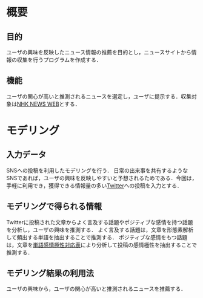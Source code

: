 # 概要

## 目的

ユーザの興味を反映したニュース情報の推薦を目的とし，ニュースサイトから情報の収集を行うプログラムを作成する．

## 機能

ユーザの関心が高いと推測されるニュースを選定し，ユーザに提示する．収集対象は[NHK NEWS WEB](http://www3.nhk.or.jp/news/)とする．


# モデリング

## 入力データ

SNSへの投稿を利用したモデリングを行う．
日常の出来事を共有するようなSNSであれば，ユーザの興味を反映しやすいと予想されるためである．今回は，手軽に利用でき，獲得できる情報量の多い[Twitter](https://twitter.com/)への投稿を入力とする．

## モデリングで得られる情報

Twitterに投稿された文章からよく言及する話題やポジティブな感情を持つ話題を分析し，ユーザの興味を推測する．
よく言及する話題は，文章を形態素解析して頻出する単語を抽出することで推測する．
ポジティブな感情をもつ話題は，文章を[単語感情極性対応表](http://www.lr.pi.titech.ac.jp/~takamura/pndic_ja.html)により分析して投稿の感情極性を抽出することで推測する．

## モデリング結果の利用法

ユーザの興味から，ユーザの関心が高いと推測されるニュースを推薦する．
